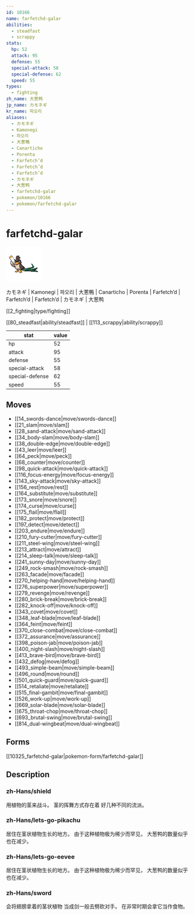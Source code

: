```yaml
---
id: 10166
name: farfetchd-galar
abilities:
  - steadfast
  - scrappy
stats:
  hp: 52
  attack: 95
  defense: 55
  special-attack: 58
  special-defense: 62
  speed: 55
types:
  - fighting
zh_name: 大葱鸭
jp_name: カモネギ
kr_name: 파오리
aliases:
  - カモネギ
  - Kamonegi
  - 파오리
  - 大蔥鴨
  - Canarticho
  - Porenta
  - Farfetch’d
  - Farfetch’d
  - Farfetch’d
  - カモネギ
  - 大葱鸭
  - farfetchd-galar
  - pokemon/10166
  - pokemon/farfetchd-galar
---
```

# farfetchd-galar

![](https://raw.githubusercontent.com/PokeAPI/sprites/master/sprites/pokemon/10166.png)

カモネギ | Kamonegi | 파오리 | 大蔥鴨 | Canarticho | Porenta | Farfetch’d | Farfetch’d | Farfetch’d | カモネギ | 大葱鸭

[[2_fighting|type/fighting]]

[[80_steadfast|ability/steadfast]] | [[113_scrappy|ability/scrappy]]

|stat|value|
|---|---|
|hp|52|
|attack|95|
|defense|55|
|special-attack|58|
|special-defense|62|
|speed|55|


## Moves

- [[14_swords-dance|move/swords-dance]]
- [[21_slam|move/slam]]
- [[28_sand-attack|move/sand-attack]]
- [[34_body-slam|move/body-slam]]
- [[38_double-edge|move/double-edge]]
- [[43_leer|move/leer]]
- [[64_peck|move/peck]]
- [[68_counter|move/counter]]
- [[98_quick-attack|move/quick-attack]]
- [[116_focus-energy|move/focus-energy]]
- [[143_sky-attack|move/sky-attack]]
- [[156_rest|move/rest]]
- [[164_substitute|move/substitute]]
- [[173_snore|move/snore]]
- [[174_curse|move/curse]]
- [[175_flail|move/flail]]
- [[182_protect|move/protect]]
- [[197_detect|move/detect]]
- [[203_endure|move/endure]]
- [[210_fury-cutter|move/fury-cutter]]
- [[211_steel-wing|move/steel-wing]]
- [[213_attract|move/attract]]
- [[214_sleep-talk|move/sleep-talk]]
- [[241_sunny-day|move/sunny-day]]
- [[249_rock-smash|move/rock-smash]]
- [[263_facade|move/facade]]
- [[270_helping-hand|move/helping-hand]]
- [[276_superpower|move/superpower]]
- [[279_revenge|move/revenge]]
- [[280_brick-break|move/brick-break]]
- [[282_knock-off|move/knock-off]]
- [[343_covet|move/covet]]
- [[348_leaf-blade|move/leaf-blade]]
- [[364_feint|move/feint]]
- [[370_close-combat|move/close-combat]]
- [[372_assurance|move/assurance]]
- [[398_poison-jab|move/poison-jab]]
- [[400_night-slash|move/night-slash]]
- [[413_brave-bird|move/brave-bird]]
- [[432_defog|move/defog]]
- [[493_simple-beam|move/simple-beam]]
- [[496_round|move/round]]
- [[501_quick-guard|move/quick-guard]]
- [[514_retaliate|move/retaliate]]
- [[515_final-gambit|move/final-gambit]]
- [[526_work-up|move/work-up]]
- [[669_solar-blade|move/solar-blade]]
- [[675_throat-chop|move/throat-chop]]
- [[693_brutal-swing|move/brutal-swing]]
- [[814_dual-wingbeat|move/dual-wingbeat]]

## Forms



[[10325_farfetchd-galar|pokemon-form/farfetchd-galar]]

## Description

### zh-Hans/shield

用植物的茎来战斗。
茎的挥舞方式存在着
好几种不同的流派。

### zh-Hans/lets-go-pikachu

居住在茎状植物生长的地方。
由于这种植物极为稀少而罕见，
大葱鸭的数量似乎也在减少。

### zh-Hans/lets-go-eevee

居住在茎状植物生长的地方。
由于这种植物极为稀少而罕见，
大葱鸭的数量似乎也在减少。

### zh-Hans/sword

会将翅膀拿着的茎状植物
当成剑一般去劈砍对手。
在非常时期会拿它当作食物。

